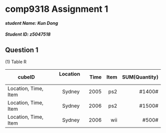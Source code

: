 # comp9318 Assignment 1
#### *student Name: Kun Dong*
#### *Student ID: z5047518*

## Question 1
(1) Table R

| cubeID        | Location      | Time  | Item | SUM(Quantity)|
| ------------- |:-------------:| -----:|-----:|-------------:|
| Location, Time, Item| Sydney | 2005| ps2| #1400#|
| Location, Time, Item| Sydney | 2006| ps2| #1500#|
| Location, Time, Item| Sydney | 2006| wii| #500#|
